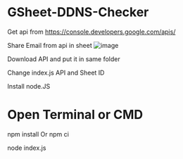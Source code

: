 # GSheet-DDNS-Checker

Get api from https://console.developers.google.com/apis/

Share Email from api in sheet ![image](https://user-images.githubusercontent.com/29134216/109919567-d7a04980-7c86-11eb-81d4-709109d1b388.png)

Download API and put it in same folder

Change index.js API and Sheet ID




Install node.JS

# Open Terminal or CMD

npm install Or npm ci

node index.js
